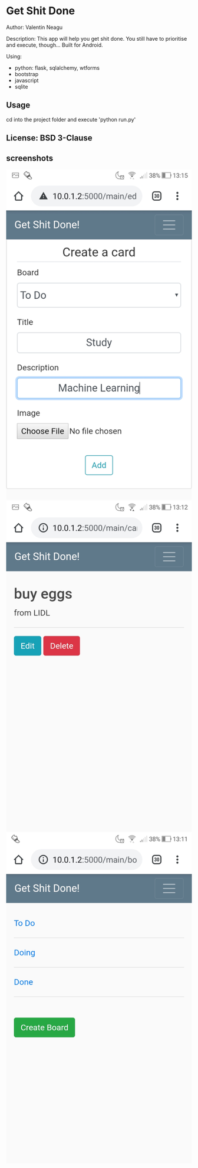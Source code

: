 # Get Shit Done

Author: Valentin Neagu

Description: This app will help you get shit done. You still have to prioritise and execute, though...
Built for Android.

Using:
  - python: flask, sqlalchemy, wtforms
  - bootstrap
  - javascript
  - sqlite

## Usage
cd into the project folder and execute 'python run.py'

## License: BSD 3-Clause

## screenshots
![alt text](edit.jpeg "Edit card")
![alt text](card.jpeg "See card")
![alt text](boards.jpeg "See boards")

